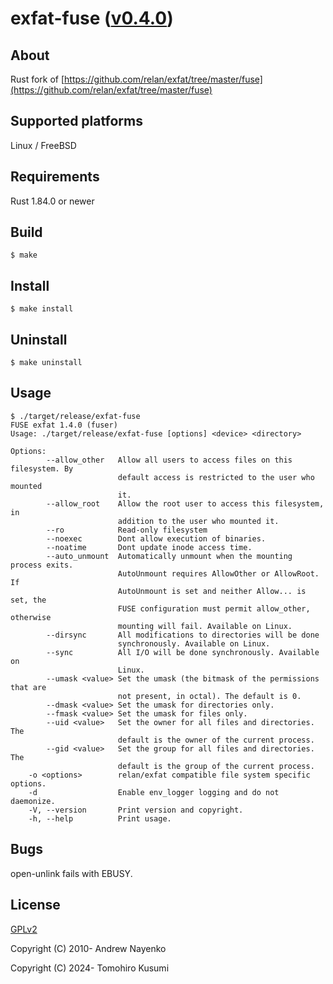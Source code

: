 exfat-fuse ([v0.4.0](https://github.com/kusumi/exfat-fuse/releases/tag/v0.4.0))
========

## About

Rust fork of [https://github.com/relan/exfat/tree/master/fuse](https://github.com/relan/exfat/tree/master/fuse)

## Supported platforms

Linux / FreeBSD

## Requirements

Rust 1.84.0 or newer

## Build

    $ make

## Install

    $ make install

## Uninstall

    $ make uninstall

## Usage

    $ ./target/release/exfat-fuse
    FUSE exfat 1.4.0 (fuser)
    Usage: ./target/release/exfat-fuse [options] <device> <directory>
    
    Options:
            --allow_other   Allow all users to access files on this filesystem. By
                            default access is restricted to the user who mounted
                            it.
            --allow_root    Allow the root user to access this filesystem, in
                            addition to the user who mounted it.
            --ro            Read-only filesystem
            --noexec        Dont allow execution of binaries.
            --noatime       Dont update inode access time.
            --auto_unmount  Automatically unmount when the mounting process exits.
                            AutoUnmount requires AllowOther or AllowRoot. If
                            AutoUnmount is set and neither Allow... is set, the
                            FUSE configuration must permit allow_other, otherwise
                            mounting will fail. Available on Linux.
            --dirsync       All modifications to directories will be done
                            synchronously. Available on Linux.
            --sync          All I/O will be done synchronously. Available on
                            Linux.
            --umask <value> Set the umask (the bitmask of the permissions that are
                            not present, in octal). The default is 0.
            --dmask <value> Set the umask for directories only.
            --fmask <value> Set the umask for files only.
            --uid <value>   Set the owner for all files and directories. The
                            default is the owner of the current process.
            --gid <value>   Set the group for all files and directories. The
                            default is the group of the current process.
        -o <options>        relan/exfat compatible file system specific options.
        -d                  Enable env_logger logging and do not daemonize.
        -V, --version       Print version and copyright.
        -h, --help          Print usage.

## Bugs

open-unlink fails with EBUSY.

## License

[GPLv2](COPYING)

Copyright (C) 2010-  Andrew Nayenko

Copyright (C) 2024-  Tomohiro Kusumi
